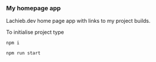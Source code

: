 ### My homepage app

Lachieb.dev home page app with links to my project builds.

To initialise project type

```
npm i
```

```
npm run start
```
